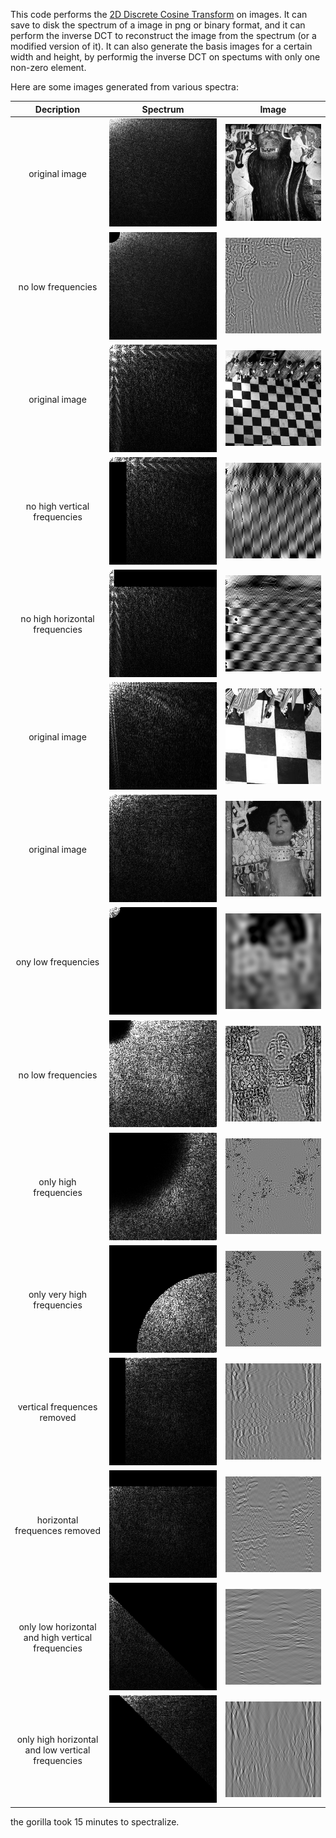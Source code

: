 This code performs the [2D Discrete Cosine Transform](https://en.wikipedia.org/wiki/Discrete_cosine_transform#Multidimensional_DCTs) on images. It can save to disk the spectrum of a image in png or binary format, and it can perform the inverse DCT to reconstruct the image from the spectrum (or a modified version of it). It can also generate the basis images for a certain width and height, by performig the inverse DCT on spectums with only one non-zero element.

Here are some images generated from various spectra:

Decription | Spectrum | Image
:-:|:-:|:-:
original image | ![](gorilla_spectrum.png)  |  ![](gorilla_gray.png)
no low frequencies | ![](gorilla_modified_spectrum.png) | ![](gorilla_output.png)
original image | ![](pavimento_spectrum.png) | ![](pavimento_gray.png)
no high vertical frequencies | ![](pavimento_modified_spectrum1.png) | ![](pavimento_output1.png)
no high horizontal frequencies | ![](pavimento_modified_spectrum2.png) | ![](pavimento_output2.png)
original image | ![](pavimentozoom_spectrum.png) | ![](pavimentozoom_gray.png)
original image | ![](g_spectrum.png)  |  ![](g_gray.png)
ony low frequencies | ![](g_modified_spectrum0.png) | ![](g_output0.png)
no low frequencies | ![](g_modified_spectrum1.png) | ![](g_output1.png)
only high frequencies | ![](g_modified_spectrum2.png) | ![](g_output2.png)
only very high frequencies | ![](g_modified_spectrum5.png) | ![](g_output5.png)
vertical frequences removed | ![](g_modified_spectrum3.png) | ![](g_output3.png)
horizontal frequences removed | ![](g_modified_spectrum4.png) | ![](g_output4.png)
only low horizontal and high vertical frequencies | ![](g_modified_spectrum6.png) | ![](g_output6.png)
only high horizontal and low vertical frequencies | ![](g_modified_spectrum7.png) | ![](g_output7.png)

the gorilla took 15 minutes to spectralize.